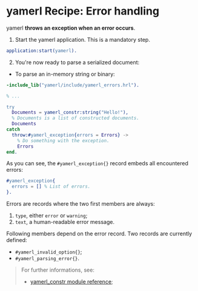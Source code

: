 # yamerl Recipe: Error handling

yamerl **throws an exception when an error occurs**.

1. Start the yamerl application. This is a mandatory step.
```erlang
application:start(yamerl).
```
2. You're now ready to parse a serialized document:
 * To parse an in-memory string or binary:
```erlang
-include_lib("yamerl/include/yamerl_errors.hrl").

% ...

try
  Documents = yamerl_constr:string("Hello!"),
  % Documents is a list of constructed documents.
  Documents
catch
  throw:#yamerl_exception{errors = Errors} ->
    % Do something with the exception.
    Errors
end.
```

As you can see, the `#yamerl_exception{}` record embeds all encountered errors:
```erlang
#yamerl_exception{
  errors = [] % List of errors.
}.
```

Errors are records where the two first members are always:

1. `type`, either `error` or `warning`;
2. `text`, a human-readable error message.

Following members depend on the error record. Two records are currently defined:
* `#yamerl_invalid_option{}`;
* `#yamerl_parsing_error{}`.

> For further informations, see:
> * [yamerl\_constr module reference](../reference-manual/module-yamerl_constr.md);
